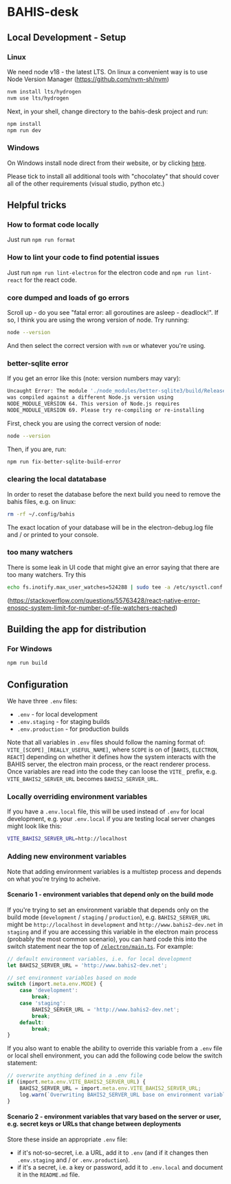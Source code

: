 # BAHIS-desk

## Local Development - Setup

### Linux

We need node v18 - the latest LTS. On linux a convenient way is to use Node Version Manager (https://github.com/nvm-sh/nvm)

```bash
nvm install lts/hydrogen
nvm use lts/hydrogen
```

Next, in your shell, change directory to the bahis-desk project and run:

```bash
npm install
npm run dev
```

### Windows

On Windows install node direct from their website, or by clicking [here](https://nodejs.org/dist/v18.17.1/node-v18.17.1-x64.msi).

Please tick to install all additional tools with "chocolatey" that should cover all of the other requirements (visual studio, python etc.)

## Helpful tricks

### How to format code locally

Just run `npm run format`

### How to lint your code to find potential issues

Just run `npm run lint-electron` for the electron code and `npm run lint-react` for the react code.

### core dumped and loads of go errors

Scroll up - do you see "fatal error: all goroutines are asleep - deadlock!". If so, I think you are using the wrong version of node. Try running:

```bash
node --version
```

And then select the correct version with `nvm` or whatever you're using.

### better-sqlite error

If you get an error like this (note: version numbers may vary):

```bash
Uncaught Error: The module './node_modules/better-sqlite3/build/Release/better_sqlite3.node'
was compiled against a different Node.js version using
NODE_MODULE_VERSION 64. This version of Node.js requires
NODE_MODULE_VERSION 69. Please try re-compiling or re-installing
```

First, check you are using the correct version of node:

```bash
node --version
```

Then, if you are, run:

```bash
npm run fix-better-sqlite-build-error
```

### clearing the local datatabase

In order to reset the database before the next build you need to remove the bahis files, e.g. on linux:

```bash
rm -rf ~/.config/bahis
```

The exact location of your database will be in the electron-debug.log file and / or printed to your console.

### too many watchers

There is some leak in UI code that might give an error saying that there are too many watchers. Try this

```bash
echo fs.inotify.max_user_watches=524288 | sudo tee -a /etc/sysctl.conf && sudo sysctl -p
```

(https://stackoverflow.com/questions/55763428/react-native-error-enospc-system-limit-for-number-of-file-watchers-reached)

## Building the app for distribution

### For Windows

```bash
npm run build
```

## Configuration

We have three `.env` files:

-   `.env` - for local development
-   `.env.staging` - for staging builds
-   `.env.production` - for production builds

Note that all variables in `.env` files should follow the naming format of: `VITE_[SCOPE]_[REALLY_USEFUL_NAME]`, where `SCOPE` is on of [`BAHIS`, `ELECTRON`, `REACT`] depending on whether it defines how the system interacts with the BAHIS server, the electron main process, or the react renderer process.
Once variables are read into the code they can loose the `VITE_` prefix, e.g. `VITE_BAHIS2_SERVER_URL` becomes `BAHIS2_SERVER_URL`.

### Locally overriding environment variables

If you have a `.env.local` file, this will be used instead of `.env` for local development, e.g. your `.env.local` if you are testing local server changes might look like this:

```bash
VITE_BAHIS2_SERVER_URL=http://localhost
```

### Adding new environment variables

Note that adding environment variables is a multistep process and depends on what you're trying to acheive.

#### Scenario 1 - environment variables that depend only on the build mode

If you're trying to set an environment variable that depends only on the build mode (`development` / `staging` / `production`), e.g. `BAHIS2_SERVER_URL` might be `http://localhost` in `development` and `http://www.bahis2-dev.net` in `staging` and if you are accessing this variable in the electron main process (probably the most common scenario), you can hard code this into the switch statement near the top of [`/electron/main.ts`](./electron/main.ts). For example:

```typescript
// default environment variables, i.e. for local development
let BAHIS2_SERVER_URL = 'http://www.bahis2-dev.net';

// set environment variables based on mode
switch (import.meta.env.MODE) {
    case 'development':
        break;
    case 'staging':
        BAHIS2_SERVER_URL = 'http://www.bahis2-dev.net';
        break;
    default:
        break;
}
```

If you also want to enable the ability to override this variable from a `.env` file or local shell environment, you can add the following code below the switch statement:

```typescript
// overwrite anything defined in a .env file
if (import.meta.env.VITE_BAHIS2_SERVER_URL) {
    BAHIS2_SERVER_URL = import.meta.env.VITE_BAHIS2_SERVER_URL;
    log.warn(`Overwriting BAHIS2_SERVER_URL base on environment variables or .env[.local] file.`);
}
```

#### Scenario 2 - environment variables that vary based on the server or user, e.g. secret keys or URLs that change between deployments

Store these inside an appropriate `.env` file:

-   if it's not-so-secret, i.e. a URL, add it to `.env` (and if it changes then `.env.staging` and / or `.env.production`).
-   if it's a secret, i.e. a key or password, add it to `.env.local` and document it in the `README.md` file.
